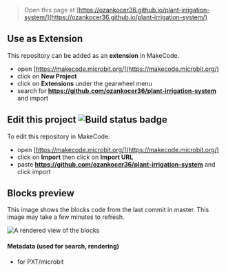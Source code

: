 
> Open this page at [https://ozankocer36.github.io/plant-irrigation-system/](https://ozankocer36.github.io/plant-irrigation-system/)

## Use as Extension

This repository can be added as an **extension** in MakeCode.

* open [https://makecode.microbit.org/](https://makecode.microbit.org/)
* click on **New Project**
* click on **Extensions** under the gearwheel menu
* search for **https://github.com/ozankocer36/plant-irrigation-system** and import

## Edit this project ![Build status badge](https://github.com/ozankocer36/plant-irrigation-system/workflows/MakeCode/badge.svg)

To edit this repository in MakeCode.

* open [https://makecode.microbit.org/](https://makecode.microbit.org/)
* click on **Import** then click on **Import URL**
* paste **https://github.com/ozankocer36/plant-irrigation-system** and click import

## Blocks preview

This image shows the blocks code from the last commit in master.
This image may take a few minutes to refresh.

![A rendered view of the blocks](https://github.com/ozankocer36/plant-irrigation-system/raw/master/.github/makecode/blocks.png)

#### Metadata (used for search, rendering)

* for PXT/microbit
<script src="https://makecode.com/gh-pages-embed.js"></script><script>makeCodeRender("{{ site.makecode.home_url }}", "{{ site.github.owner_name }}/{{ site.github.repository_name }}");</script>
